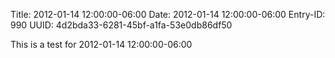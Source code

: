 Title: 2012-01-14 12:00:00-06:00
Date: 2012-01-14 12:00:00-06:00
Entry-ID: 990
UUID: 4d2bda33-6281-45bf-a1fa-53e0db86df50

This is a test for 2012-01-14 12:00:00-06:00
